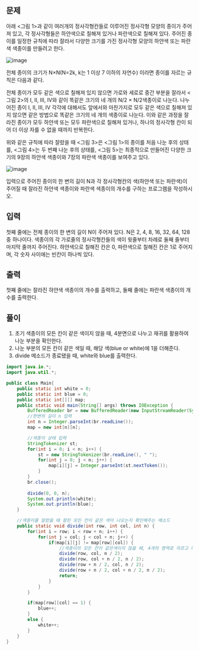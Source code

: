 ## 문제
아래 <그림 1>과 같이 여러개의 정사각형칸들로 이루어진 정사각형 모양의 종이가 주어져 있고, 각 정사각형들은 하얀색으로 칠해져 있거나 파란색으로 칠해져 있다. 주어진 종이를 일정한 규칙에 따라 잘라서 다양한 크기를 가진 정사각형 모양의 하얀색 또는 파란색 색종이를 만들려고 한다.

![image](https://user-images.githubusercontent.com/39729721/119422701-95921b80-bd3c-11eb-9804-b5208a6ed32d.png)

전체 종이의 크기가 N×N(N=2k, k는 1 이상 7 이하의 자연수) 이라면 종이를 자르는 규칙은 다음과 같다.

전체 종이가 모두 같은 색으로 칠해져 있지 않으면 가로와 세로로 중간 부분을 잘라서 <그림 2>의 I, II, III, IV와 같이 똑같은 크기의 네 개의 N/2 × N/2색종이로 나눈다. 나누어진 종이 I, II, III, IV 각각에 대해서도 앞에서와 마찬가지로 모두 같은 색으로 칠해져 있지 않으면 같은 방법으로 똑같은 크기의 네 개의 색종이로 나눈다. 이와 같은 과정을 잘라진 종이가 모두 하얀색 또는 모두 파란색으로 칠해져 있거나, 하나의 정사각형 칸이 되어 더 이상 자를 수 없을 때까지 반복한다.

위와 같은 규칙에 따라 잘랐을 때 <그림 3>은 <그림 1>의 종이를 처음 나눈 후의 상태를, <그림 4>는 두 번째 나눈 후의 상태를, <그림 5>는 최종적으로 만들어진 다양한 크기의 9장의 하얀색 색종이와 7장의 파란색 색종이를 보여주고 있다.

![image](https://user-images.githubusercontent.com/39729721/119422716-9cb92980-bd3c-11eb-8b0c-521e6c09957a.png)

입력으로 주어진 종이의 한 변의 길이 N과 각 정사각형칸의 색(하얀색 또는 파란색)이 주어질 때 잘라진 하얀색 색종이와 파란색 색종이의 개수를 구하는 프로그램을 작성하시오.

## 입력
첫째 줄에는 전체 종이의 한 변의 길이 N이 주어져 있다. N은 2, 4, 8, 16, 32, 64, 128 중 하나이다. 색종이의 각 가로줄의 정사각형칸들의 색이 윗줄부터 차례로 둘째 줄부터 마지막 줄까지 주어진다. 하얀색으로 칠해진 칸은 0, 파란색으로 칠해진 칸은 1로 주어지며, 각 숫자 사이에는 빈칸이 하나씩 있다.

## 출력
첫째 줄에는 잘라진 햐얀색 색종이의 개수를 출력하고, 둘째 줄에는 파란색 색종이의 개수를 출력한다.

## 풀이
1. 초기 색종이의 모든 칸이 같은 색이지 않을 때, 4분면으로 나누고 재귀를 활용하여 나눈 부분을 확인한다.
2. 나눈 부분의 모든 칸이 같은 색일 때, 해당 색(blue or white)에 1을 더해준다.
3. divide 메소드가 종료됐을 때, white와 blue를 출력한다. 

```java
import java.io.*;
import java.util.*;

public class Main{
    public static int white = 0;
    public static int blue = 0;
    public static int[][] map;
    public static void main(String[] args) throws IOException {
        BufferedReader br = new BufferedReader(new InputStreamReader(System.in));
        //한변의 길이 n 입력
        int n = Integer.parseInt(br.readLine());
        map = new int[n][n];

        //색종이 상태 입력
        StringTokenizer st;
        for(int i = 0; i < n; i++) {
            st = new StringTokenizer(br.readLine(), " ");
            for(int j = 0; j < n; j++) {
                map[i][j] = Integer.parseInt(st.nextToken());
            }
        }
        br.close();
        
        divide(0, 0, n);
        System.out.println(white);
        System.out.println(blue);
    }

    //색종이를 잘랐을 때 잘린 모든 칸이 같은 색이 나오는지 확인해주는 메소드
    public static void divide(int row, int col, int n) {
        for(int i = row; i < row + n; i++) {
            for(int j = col; j < col + n; j++) {
                if(map[i][j] != map[row][col]) {
                    //색종이의 모든 칸이 같은색이지 않을 때, 4개의 영역로 자르고 다시 확인
                    divide(row, col, n / 2);
                    divide(row, col + n / 2, n / 2);
                    divide(row + n / 2, col, n / 2);
                    divide(row + n / 2, col + n / 2, n / 2);
                    return;
                }
            }
        }

        if(map[row][col] == 1) {
            blue++;
        }
        else {
            white++;
        }
    }
}

